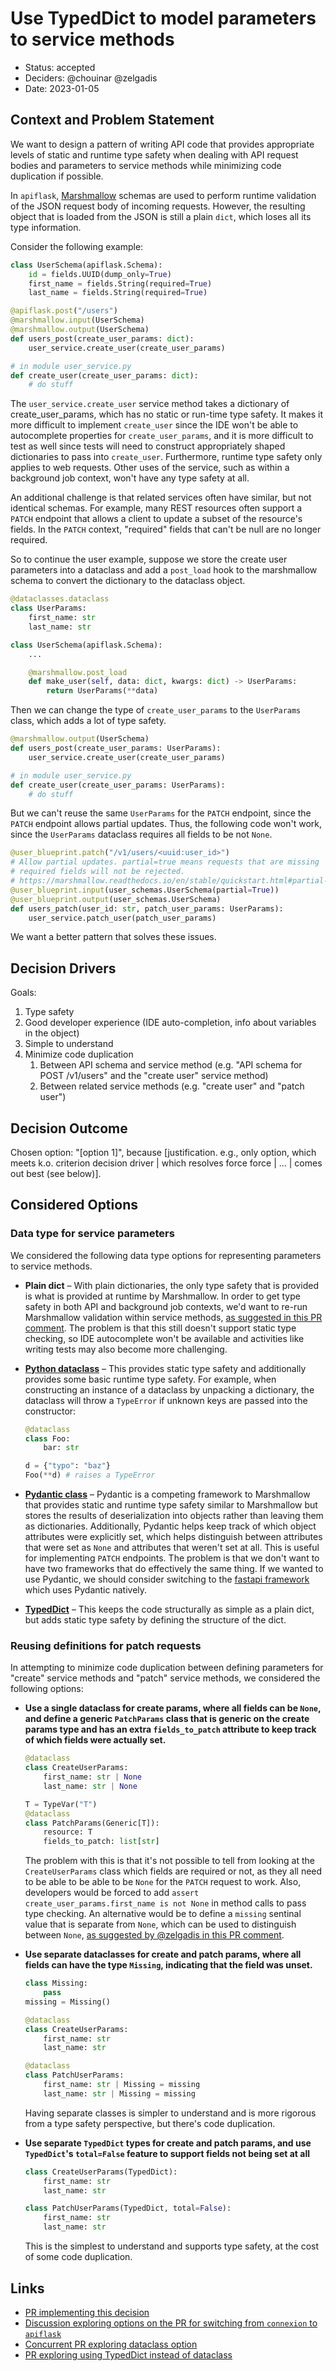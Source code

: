 # Use TypedDict to model parameters to service methods

* Status: accepted
* Deciders: @chouinar @zelgadis
* Date: 2023-01-05

## Context and Problem Statement

We want to design a pattern of writing API code that provides appropriate levels of static and runtime type safety when dealing with API request bodies and parameters to service methods while minimizing code duplication if possible.

In `apiflask`, [Marshmallow](https://marshmallow.readthedocs.io/en/stable/) schemas are used to perform runtime validation of the JSON request body of incoming requests. However, the resulting object that is loaded from the JSON is still a plain `dict`, which loses all its type information.

Consider the following example:

```python
class UserSchema(apiflask.Schema):
    id = fields.UUID(dump_only=True)
    first_name = fields.String(required=True)
    last_name = fields.String(required=True)

@apiflask.post("/users")
@marshmallow.input(UserSchema)
@marshmallow.output(UserSchema)
def users_post(create_user_params: dict):
    user_service.create_user(create_user_params)

# in module user_service.py
def create_user(create_user_params: dict):
    # do stuff
```

The `user_service.create_user` service method takes a dictionary of create_user_params, which has no static or run-time type safety. It makes it more difficult to implement `create_user` since the IDE won't be able to autocomplete properties for `create_user_params`, and it is more difficult to test as well since tests will need to construct appropriately shaped dictionaries to pass into `create_user`. Furthermore, runtime type safety only applies to web requests. Other uses of the service, such as within a background job context, won't have any type safety at all.

An additional challenge is that related services often have similar, but not identical schemas. For example, many REST resources often support a `PATCH` endpoint that allows a client to update a subset of the resource's fields. In the `PATCH` context, "required" fields that can't be null are no longer required.

So to continue the user example, suppose we store the create user parameters into a dataclass and add a `post_load` hook to the marshmallow schema to convert the dictionary to the dataclass object.

```python
@dataclasses.dataclass
class UserParams:
    first_name: str
    last_name: str

class UserSchema(apiflask.Schema):
    ...

    @marshmallow.post_load
    def make_user(self, data: dict, kwargs: dict) -> UserParams:
        return UserParams(**data)
```

Then we can change the type of `create_user_params` to the `UserParams` class, which adds a lot of type safety.

```python
@marshmallow.output(UserSchema)
def users_post(create_user_params: UserParams):
    user_service.create_user(create_user_params)

# in module user_service.py
def create_user(create_user_params: UserParams):
    # do stuff
```

But we can't reuse the same `UserParams` for the `PATCH` endpoint, since the `PATCH` endpoint allows partial updates. Thus, the following code won't work, since the `UserParams` dataclass requires all fields to be not `None`.

```python
@user_blueprint.patch("/v1/users/<uuid:user_id>")
# Allow partial updates. partial=true means requests that are missing
# required fields will not be rejected.
# https://marshmallow.readthedocs.io/en/stable/quickstart.html#partial-loading
@user_blueprint.input(user_schemas.UserSchema(partial=True))
@user_blueprint.output(user_schemas.UserSchema)
def users_patch(user_id: str, patch_user_params: UserParams):
    user_service.patch_user(patch_user_params)
```

We want a better pattern that solves these issues.

## Decision Drivers

Goals:

1. Type safety
2. Good developer experience (IDE auto-completion, info about variables in the object)
3. Simple to understand
4. Minimize code duplication
   1. Between API schema and service method (e.g. "API schema for POST /v1/users" and the "create user" service method)
   2. Between related service methods (e.g. "create user" and "patch user")

## Decision Outcome

Chosen option: "[option 1]", because [justification. e.g., only option, which meets k.o. criterion decision driver | which resolves force force | … | comes out best (see below)].

## Considered Options

### Data type for service parameters

We considered the following data type options for representing parameters to service methods.

* **Plain dict** – With plain dictionaries, the only type safety that is provided is what is provided at runtime by Marshmallow. In order to get type safety in both API and background job contexts, we'd want to re-run Marshmallow validation within service methods, [as suggested in this PR comment](https://github.com/navapbc/template-application-flask/pull/51#discussion_r1054846653). The problem is that this still doesn't support static type checking, so IDE autocomplete won't be available and activities like writing tests may also become more challenging.
* **[Python dataclass](https://docs.python.org/3/library/dataclasses.html)** – This provides static type safety and additionally provides some basic runtime type safety. For example, when constructing an instance of a dataclass by unpacking a dictionary, the dataclass will throw a `TypeError` if unknown keys are passed into the constructor:

    ```python
    @dataclass
    class Foo:
        bar: str

    d = {"typo": "baz"}
    Foo(**d) # raises a TypeError
    ```

* **[Pydantic class](https://docs.pydantic.dev/)** – Pydantic is a competing framework to Marshmallow that provides static and runtime type safety similar to Marshmallow but stores the results of deserialization into objects rather than leaving them as dictionaries. Additionally, Pydantic helps keep track of which object attributes were explicitly set, which helps distinguish between attributes that were set as `None` and attributes that weren't set at all. This is useful for implementing `PATCH` endpoints. The problem is that we don't want to have two frameworks that do effectively the same thing. If we wanted to use Pydantic, we should consider switching to the [fastapi framework](https://fastapi.tiangolo.com/) which uses Pydantic natively.
* **[TypedDict](https://docs.python.org/3/library/typing.html#typing.TypedDict)** – This keeps the code structurally as simple as a plain dict, but adds static type safety by defining the structure of the dict.

### Reusing definitions for patch requests

In attempting to minimize code duplication between defining parameters for "create" service methods and "patch" service methods, we considered the following options:

* **Use a single dataclass for create params, where all fields can be `None`, and define a generic `PatchParams` class that is generic on the create params type and has an extra `fields_to_patch` attribute to keep track of which fields were actually set.**

    ```python
    @dataclass
    class CreateUserParams:
        first_name: str | None
        last_name: str | None

    T = TypeVar("T")
    @dataclass
    class PatchParams(Generic[T]):
        resource: T
        fields_to_patch: list[str]
    ```

    The problem with this is that it's not possible to tell from looking at the `CreateUserParams` class which fields are required or not, as they all need to be able to be able to be `None` for the `PATCH` request to work. Also, developers would be forced to add `assert create_user_params.first_name is not None` in method calls to pass type checking. An alternative would be to define a `missing` sentinal value that is separate from `None`, which can be used to distinguish between `None`, [as suggested by @zelgadis in this PR comment](https://github.com/navapbc/template-application-flask/pull/51#discussion_r1053891320).

* **Use separate dataclasses for create and patch params, where all fields can have the type `Missing`, indicating that the field was unset.**

    ```python
    class Missing:
        pass
    missing = Missing()

    @dataclass
    class CreateUserParams:
        first_name: str
        last_name: str

    @dataclass
    class PatchUserParams:
        first_name: str | Missing = missing
        last_name: str | Missing = missing
    ```

    Having separate classes is simpler to understand and is more rigorous from a type safety perspective, but there's code duplication.

* **Use separate `TypedDict` types for create and patch params, and use `TypedDict`'s `total=False` feature to support fields not being set at all**

    ```python
    class CreateUserParams(TypedDict):
        first_name: str
        last_name: str

    class PatchUserParams(TypedDict, total=False):
        first_name: str
        last_name: str
    ```

    This is the simplest to understand and supports type safety, at the cost of some code duplication.

## Links

* [PR implementing this decision](https://github.com/navapbc/template-application-flask/pull/57)
* [Discussion exploring options on the PR for switching from `connexion` to `apiflask`](https://github.com/navapbc/template-application-flask/pull/51#discussion_r1053724252)
* [Concurrent PR exploring dataclass option](https://github.com/navapbc/template-application-flask/pull/56)
* [PR exploring using TypedDict instead of dataclass](https://github.com/navapbc/template-application-flask/pull/62)
